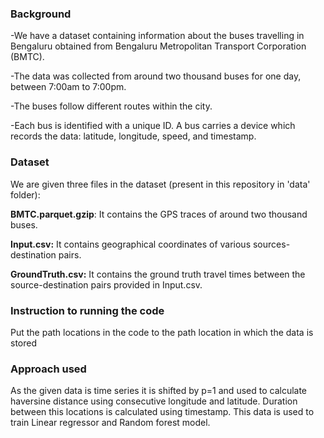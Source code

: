 ### Background

-We have a dataset containing information about the buses travelling in Bengaluru obtained from Bengaluru Metropolitan Transport Corporation (BMTC).

-The data was collected from around two thousand buses for one day, between 7:00am to 7:00pm.

-The buses follow different routes within the city.

-Each bus is identified with a unique ID. A bus carries a device which records the data: latitude, longitude, speed, and timestamp.

### Dataset
We are given three files in the dataset (present in this repository in 'data' folder):

**BMTC.parquet.gzip**: It contains the GPS traces of around two thousand buses.

**Input.csv:** It contains geographical coordinates of various sources-destination pairs.

**GroundTruth.csv:** It contains the ground truth travel times between the source-destination pairs provided in Input.csv. 

### Instruction to running the code
Put the path locations in the code to the path location in which the data is stored
### Approach used
As the given data is time series it is shifted by p=1 and  used to calculate haversine distance using consecutive longitude and latitude.
Duration between this locations is calculated using timestamp.
This data is used to train Linear regressor and Random forest model.

